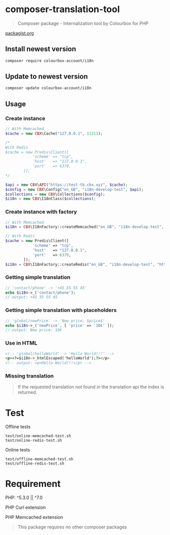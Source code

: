 # composer-translation-tool

> Composer package - Internalization tool by Colourbox for PHP

[packagist.org](https://packagist.org/packages/colourbox-account/i18n)

## Install newest version

```bash
composer require colourbox-account/i18n
```

## Update to newest version

```bash
composer update colourbox-account/i18n
```

## Usage

### Create instance


```php
// With Memcached
$cache = new CBX\Cache("127.0.0.1", 11211);

/*
With Redis
$cache = new Predis\Client([
            'scheme' => "tcp",
            'host'   => "127.0.0.1",
            'port'   => 6379,
        ]);
*/

$api = new CBX\API("https://test-tb.cbx.xyz", $cache);
$config = new CBX\Config("en_GB", "i18n-develop-test", $api);
$collections = new CBX\Collections($config);
$i18n = new CBX\I18nClass($collections);
```

### Create instance with factory

```php
// With Memcached
$i18n = CBX\I18nFactory::createMemcached("en_GB", "i18n-develop-test", "https://test-tb.cbx.xyz", "127.0.0.1", 11211);
```

```php
// With Redis
$cache = new Predis\Client([
            'scheme' => "tcp",
            'host'   => "127.0.0.1",
            'port'   => 6379,
        ]);
$i18n = CBX\I18nFactory::createRedis("en_GB", "i18n-develop-test", "https://test-tb.cbx.xyz", $cache);
```

### Getting simple translation

```php
// 'contact/phone' -> '+45 55 55 45'
echo $i18n->_('contact/phone');
// output: +45 55 55 45
```

### Getting simple translation with placeholders

```php
// 'global/newPrice' -> 'New price: $price$'
echo $i18n->_('newPrice', [ 'price' => '10€' ]);
// output: New price: 10€
```

### Use in HTML

```html
<!-- 'global/helloWorld' -> 'Hello World!!!' -->
<p><?=$i18n->_htmlEscaped('helloWorld');?></p>
<!-- output: <p>Hello World!!!</p> -->
```

### Missing translation

> If the requested translation not found in the translation api the index is returned.

# Test

Offline tests

```
test/online-memcached-test.sh
test/online-redis-test.sh
```

Online tests

```
test/offline-memcached-test.sh
test/offline-redis-test.sh
```


# Requirement

PHP: ^5.3.0 || ^7.0

PHP Curl extension

PHP Memcached extension

> This package requires no other composer packages

